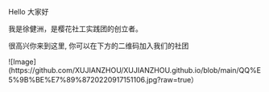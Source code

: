 <p>Hello 大家好</p>
<p>我是徐健洲，是樱花社工实践团的创立者。 </p>
<p>很高兴你来到这里, 你可以在下方的二维码加入我们的社团</p>
![Image](https://github.com/XUJIANZHOU/XUJIANZHOU.github.io/blob/main/QQ%E5%9B%BE%E7%89%8720220917151106.jpg?raw=true）
